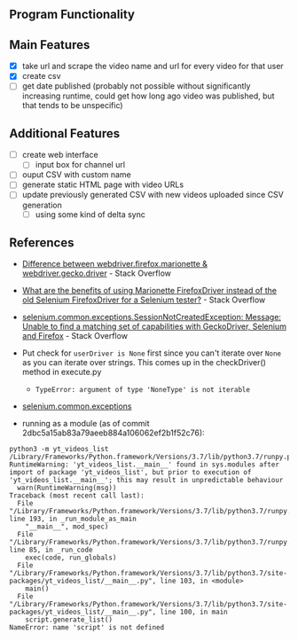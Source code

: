## Program Functionality
## Main Features
- [X] take url and scrape the video name and url for every video for that user
- [X] create csv
- [ ] get date published (probably not possible without significantly increasing runtime, could get how long ago video was published, but that tends to be unspecific)

## Additional Features
- [ ] create web interface
  - [ ] input box for channel url
- [ ] ouput CSV with custom name
- [ ] generate static HTML page with video URLs
- [ ] update previously generated CSV with new videos uploaded since CSV generation
  - [ ] using some kind of delta sync

## References
- [Difference between webdriver.firefox.marionette & webdriver.gecko.driver](https://stackoverflow.com/questions/43272919/difference-between-webdriver-firefox-marionette-webdriver-gecko-driver) - Stack Overflow
- [What are the benefits of using Marionette FirefoxDriver instead of the old Selenium FirefoxDriver for a Selenium tester?](https://stackoverflow.com/questions/38916650/what-are-the-benefits-of-using-marionette-firefoxdriver-instead-of-the-old-selen/38917100#38917100) - Stack Overflow
- [selenium.common.exceptions.SessionNotCreatedException: Message: Unable to find a matching set of capabilities with GeckoDriver, Selenium and Firefox](https://stackoverflow.com/questions/52002958/selenium-common-exceptions-sessionnotcreatedexception-message-unable-to-find-a) - Stack Overflow

- Put check for `userDriver is None` first since you can't iterate over `None` as you can iterate over strings. This comes up in the checkDriver() method in execute.py
  - `TypeError: argument of type 'NoneType' is not iterable`
- [selenium.common.exceptions](https://selenium.dev/selenium/docs/api/py/common/selenium.common.exceptions.html)
- running as a module (as of commit 2dbc5a15ab83a79aeeb884a106062ef2b1f52c76):
```
python3 -m yt_videos_list
/Library/Frameworks/Python.framework/Versions/3.7/lib/python3.7/runpy.py:125: RuntimeWarning: 'yt_videos_list.__main__' found in sys.modules after import of package 'yt_videos_list', but prior to execution of 'yt_videos_list.__main__'; this may result in unpredictable behaviour
  warn(RuntimeWarning(msg))
Traceback (most recent call last):
  File "/Library/Frameworks/Python.framework/Versions/3.7/lib/python3.7/runpy.py", line 193, in _run_module_as_main
    "__main__", mod_spec)
  File "/Library/Frameworks/Python.framework/Versions/3.7/lib/python3.7/runpy.py", line 85, in _run_code
    exec(code, run_globals)
  File "/Library/Frameworks/Python.framework/Versions/3.7/lib/python3.7/site-packages/yt_videos_list/__main__.py", line 103, in <module>
    main()
  File "/Library/Frameworks/Python.framework/Versions/3.7/lib/python3.7/site-packages/yt_videos_list/__main__.py", line 100, in main
    script.generate_list()
NameError: name 'script' is not defined
```
